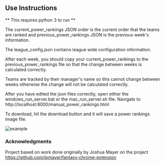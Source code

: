 ## Use Instructions

** This requires python 3 to run **

The current_power_rankings JSON order is the current order that the teams are ranked and previous_power_rankings JSON is the previous week's information.

The league_config.json contains league wide configuration information. 

After each week, you should copy your current_power_rankings to the previous_power_rankings file so that the change between weeks is calculated correctly.

Teams are tracked by their manager's name so this cannot change between weeks otherwise the change will not be calculated correctly.

After you have edited the json files correctly, open either the windows_run_server.bat or the mac_run_server.sh file. Navigate to http://localhost:8000/manual_power_rankings.html 

To download, hit the download button and it will save a power rankings image file.

![example](https://i.imgur.com/nGS0gXZ.png)

### Acknowledgments

Project based on work done originally by Joshua Mayer on the project https://github.com/jpmayer/fantasy-chrome-extension
